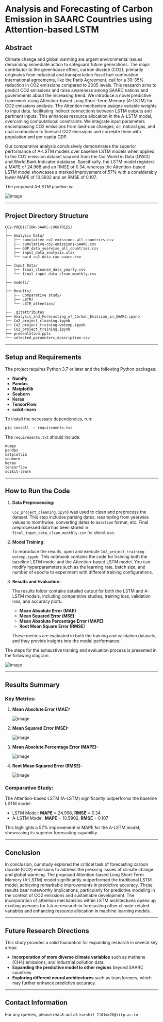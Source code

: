 # Analysis and Forecasting of Carbon Emission in SAARC Countries using Attention-based LSTM

## Abstract

Climate change and global warming are urgent environmental issues demanding immediate action to safeguard future generations. The major contributor to the greenhouse effect, carbon dioxide (CO2), primarily originates from industrial and transportation fossil fuel combustion. International agreements, like the Paris Agreement, call for a 30-35% reduction in CO2 emissions compared to 2005 levels. This research aims to predict CO2 emissions and raise awareness among SAARC nations and governments about the increasing trend. We introduce a novel predictive framework using Attention-based Long Short-Term Memory (A-LSTM) for CO2 emissions analysis. The Attention mechanism assigns variable weights to input data, facilitating indirect connections between LSTM outputs and pertinent inputs. This enhances resource allocation in the A-LSTM model, overcoming computational constraints. We integrate input parameters encompassing CO2 emissions from land-use changes, oil, natural gas, and coal combustion to forecast CO2 emissions and correlate them with population and per capita GDP. 

Our comparative analysis conclusively demonstrates the superior performance of A-LSTM models over baseline LSTM models when applied to the CO2 emission dataset sourced from the Our World in Data (OWID) and World Bank Indicator database. Specifically, the LSTM model registers a MAPE of 24.968 and an RMSE of 0.34, whereas the Attention-based LSTM model showcases a marked improvement of 57% with a considerably lower MAPE of 10.5902 and an RMSE of 0.107.

The proposed A-LSTM pipeline is:


![image](https://github.com/user-attachments/assets/0ade88ea-c192-415c-bcbd-c4f7f3bd4843)

---

## Project Directory Structure

```
CO2-PREDICTION-SAARC-COUNTRIES/
│
├── Analysis Data/
│   ├── cumulative-co2-emissions-all-countries.csv
│   ├── cumulative-co2-emissions-SAARC.csv
│   ├── GDP_data_yearwise_all_countries.csv
│   ├── input_data_analysis.xlsx
│   └── owid-co2-data-raw-saarc.csv
│
├── Input Data/
│   ├── final_cleaned_data_yearly.csv
│   └── final_input_data_clean_monthly.csv
│
├── model1/
│
├── Results/
│   ├── Comparative study/
│   ├── LSTM/
│   └── LSTM_attention/
│
├── .gitattributes
├── Analysis_and_Forecasting_of_Carbon_Emission_in_SAARC.ipynb
├── Co2_project_cleaning.ipynb
├── Co2_project_training-wotemp.ipynb
├── Co2_project_training.ipynb
├── presentation.pptx
└── selected_parameters_description.csv
```

---

## Setup and Requirements

The project requires Python 3.7 or later and the following Python packages:

- **NumPy**
- **Pandas**
- **Matplotlib**
- **Seaborn**
- **Keras**
- **TensorFlow**
- **scikit-learn**

To install the necessary dependencies, run:

```bash
pip install -r requirements.txt
```

The `requirements.txt` should include:

```
numpy
pandas
matplotlib
seaborn
keras
tensorflow
scikit-learn
```

---

## How to Run the Code

1. **Data Preprocessing:**

   `Co2_project_cleaning.ipynb` was used to clean and preprocess the dataset. This step includes parsing dates, resampling from yearwise values to monthwise, converting dates to `datetime` format, etc. Final preprocessed data has been stored in `final_input_data_clean_monthly.csv` for direct use. 

2. **Model Training:**

   To reproduce the results, open and execute `Co2_project_training-wotemp.ipynb`. This notebook contains the code for training both the baseline LSTM model and the Attention-based LSTM model. You can modify hyperparameters such as the learning rate, batch size, and number of epochs to experiment with different training configurations.

3. **Results and Evaluation:**

   The results folder contains detailed output for both the LSTM and A-LSTM models, including comparative studies, training loss, validation loss, and accuracy plots. 

   - **Mean Absolute Error (MAE)**
   - **Mean Squared Error (MSE)**
   - **Mean Absolute Percentage Error (MAPE)**
   - **Root Mean Square Error (RMSE)**

   These metrics are evaluated in both the training and validation datasets, and they provide insights into the model performance.

The steps for the exhaustive training and evaluation process is presented in the following diagram:

![image](https://github.com/user-attachments/assets/43c61277-5b2a-4ee6-8702-ab5a82802291)

---

## Results Summary

### Key Metrics:

1. **Mean Absolute Error (MAE):**
   
   ![image](https://github.com/user-attachments/assets/1c8439c7-845c-4370-92c8-b868496811b7)

   
2. **Mean Squared Error (MSE):**
   
   ![image](https://github.com/user-attachments/assets/095ee802-888a-45bb-b587-0f1473ac00ee)


3. **Mean Absolute Percentage Error (MAPE):**
   
   ![image](https://github.com/user-attachments/assets/3a140a92-6996-4074-be7e-e21f1d820ed0)


4. **Root Mean Squared Error (RMSE):**

    ![image](https://github.com/user-attachments/assets/1af49519-8c85-44e0-8248-32b467d2e9cf)





### Comparative Study:

The Attention-based LSTM (A-LSTM) significantly outperforms the baseline LSTM model:
- LSTM Model: **MAPE** = 24.968, **RMSE** = 0.34
- A-LSTM Model: **MAPE** = 10.5902, **RMSE** = 0.107

This highlights a 57% improvement in MAPE for the A-LSTM model, showcasing its superior forecasting capability.

---

## Conclusion

In conclusion, our study explored the critical task of forecasting carbon dioxide (CO2) emissions to address the pressing issues of climate change and global warming. The proposed Attention-based Long Short-Term Memory (A-LSTM) model significantly outperformed the traditional LSTM model, achieving remarkable improvements in predictive accuracy. 
These results bear noteworthy implications, particularly for predictive modeling in the context of CO2 emissions and sustainable development. The incorporation of attention mechanisms within LSTM architectures opens up exciting avenues for future research in forecasting other climate-related variables and enhancing resource allocation in machine learning models.

---

## Future Research Directions

This study provides a solid foundation for expanding research in several key areas:
- **Incorporation of more diverse climate variables** such as methane (CH4) emissions, and industrial pollution data.
- **Expanding the predictive model to other regions** beyond SAARC countries.
- **Exploring different neural architectures** such as transformers, which may further enhance predictive accuracy.
  
--- 

## Contact Information

For any queries, please reach out at:  `harshit_2101mc20@iitp.ac.in`
